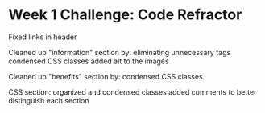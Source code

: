 # Week 1 Challenge: Code Refractor

Fixed links in header

Cleaned up "information" section by:
eliminating unnecessary tags
condensed CSS classes
added alt to the images

Cleaned up "benefits" section by:
condensed CSS classes

CSS section:
organized and condensed classes
added comments to better distinguish each section

